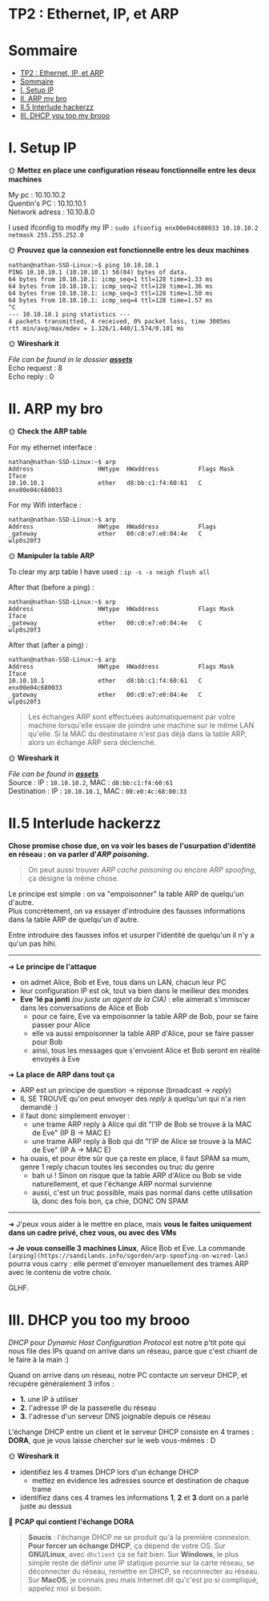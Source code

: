 # **TP2 : Ethernet, IP, et ARP**

# Sommaire

- [TP2 : Ethernet, IP, et ARP](#tp2--ethernet-ip-et-arp)
- [Sommaire](#sommaire)
- [I. Setup IP](#i-setup-ip)
- [II. ARP my bro](#ii-arp-my-bro)
- [II.5 Interlude hackerzz](#ii5-interlude-hackerzz)
- [III. DHCP you too my brooo](#iii-dhcp-you-too-my-brooo)

# I. Setup IP

🌞 **Mettez en place une configuration réseau fonctionnelle entre les deux machines**

My pc : 10.10.10.2  
Quentin's PC : 10.10.10.1  
Network adress : 10.10.8.0  

I used ifconfig to modify my IP : `sudo ifconfig enx00e04c680033 10.10.10.2 netmask 255.255.252.0`  

🌞 **Prouvez que la connexion est fonctionnelle entre les deux machines**

```
nathan@nathan-SSD-Linux:~$ ping 10.10.10.1
PING 10.10.10.1 (10.10.10.1) 56(84) bytes of data.
64 bytes from 10.10.10.1: icmp_seq=1 ttl=128 time=1.33 ms
64 bytes from 10.10.10.1: icmp_seq=2 ttl=128 time=1.36 ms
64 bytes from 10.10.10.1: icmp_seq=3 ttl=128 time=1.50 ms
64 bytes from 10.10.10.1: icmp_seq=4 ttl=128 time=1.57 ms
^C
--- 10.10.10.1 ping statistics ---
4 packets transmitted, 4 received, 0% packet loss, time 3005ms
rtt min/avg/max/mdev = 1.326/1.440/1.574/0.101 ms
```

🌞 **Wireshark it**

*File can be found in le dossier **[assets](./assets/ping.pcapng)***  
Echo request : 8  
Echo reply : 0  

# II. ARP my bro

🌞 **Check the ARP table**

For my ethernet interface :
```
nathan@nathan-SSD-Linux:~$ arp
Address                  HWtype  HWaddress           Flags Mask            Iface
10.10.10.1               ether   d8:bb:c1:f4:60:61   C                     enx00e04c680033
```
For my Wifi interface :
```
nathan@nathan-SSD-Linux:~$ arp
Address                  HWtype  HWaddress           Flags 
_gateway                 ether   00:c0:e7:e0:04:4e   C                     wlp0s20f3
```

🌞 **Manipuler la table ARP**

To clear my arp table I have used : `ip -s -s neigh flush all`  

After that (before a ping) : 
```
nathan@nathan-SSD-Linux:~$ arp
Address                  HWtype  HWaddress           Flags Mask            Iface
_gateway                 ether   00:c0:e7:e0:04:4e   C                     wlp0s20f3
```
After that (after a ping) : 
```
nathan@nathan-SSD-Linux:~$ arp
Address                  HWtype  HWaddress           Flags Mask            Iface
10.10.10.1               ether   d8:bb:c1:f4:60:61   C                     enx00e04c680033
_gateway                 ether   00:c0:e7:e0:04:4e   C                     wlp0s20f3
```

> Les échanges ARP sont effectuées automatiquement par votre machine lorsqu'elle essaie de joindre une machine sur le même LAN qu'elle. Si la MAC du destinataire n'est pas déjà dans la table ARP, alors un échange ARP sera déclenché.

🌞 **Wireshark it**

*File can be found in **[assets](./assets/ArpTest.pcapng)***  
Source : IP : `10.10.10.2`, MAC : `d8:bb:c1:f4:60:61`  
Destination : IP : `10.10.10.1`, MAC : `00:e0:4c:68:00:33`

# II.5 Interlude hackerzz

**Chose promise chose due, on va voir les bases de l'usurpation d'identité en réseau : on va parler d'*ARP poisoning*.**

> On peut aussi trouver *ARP cache poisoning* ou encore *ARP spoofing*, ça désigne la même chose.

Le principe est simple : on va "empoisonner" la table ARP de quelqu'un d'autre.  
Plus concrètement, on va essayer d'introduire des fausses informations dans la table ARP de quelqu'un d'autre.

Entre introduire des fausses infos et usurper l'identité de quelqu'un il n'y a qu'un pas hihi.

---

➜ **Le principe de l'attaque**

- on admet Alice, Bob et Eve, tous dans un LAN, chacun leur PC
- leur configuration IP est ok, tout va bien dans le meilleur des mondes
- **Eve 'lé pa jonti** *(ou juste un agent de la CIA)* : elle aimerait s'immiscer dans les conversations de Alice et Bob
  - pour ce faire, Eve va empoisonner la table ARP de Bob, pour se faire passer pour Alice
  - elle va aussi empoisonner la table ARP d'Alice, pour se faire passer pour Bob
  - ainsi, tous les messages que s'envoient Alice et Bob seront en réalité envoyés à Eve

➜ **La place de ARP dans tout ça**

- ARP est un principe de question -> réponse (broadcast -> *reply*)
- IL SE TROUVE qu'on peut envoyer des *reply* à quelqu'un qui n'a rien demandé :)
- il faut donc simplement envoyer :
  - une trame ARP reply à Alice qui dit "l'IP de Bob se trouve à la MAC de Eve" (IP B -> MAC E)
  - une trame ARP reply à Bob qui dit "l'IP de Alice se trouve à la MAC de Eve" (IP A -> MAC E)
- ha ouais, et pour être sûr que ça reste en place, il faut SPAM sa mum, genre 1 reply chacun toutes les secondes ou truc du genre
  - bah ui ! Sinon on risque que la table ARP d'Alice ou Bob se vide naturellement, et que l'échange ARP normal survienne
  - aussi, c'est un truc possible, mais pas normal dans cette utilisation là, donc des fois bon, ça chie, DONC ON SPAM

---

➜ J'peux vous aider à le mettre en place, mais **vous le faites uniquement dans un cadre privé, chez vous, ou avec des VMs**

➜ **Je vous conseille 3 machines Linux**, Alice Bob et Eve. La commande `[arping](https://sandilands.info/sgordon/arp-spoofing-on-wired-lan)` pourra vous carry : elle permet d'envoyer manuellement des trames ARP avec le contenu de votre choix.

GLHF.

# III. DHCP you too my brooo

*DHCP* pour *Dynamic Host Configuration Protocol* est notre p'tit pote qui nous file des IPs quand on arrive dans un réseau, parce que c'est chiant de le faire à la main :)

Quand on arrive dans un réseau, notre PC contacte un serveur DHCP, et récupère généralement 3 infos :

- **1.** une IP à utiliser
- **2.** l'adresse IP de la passerelle du réseau
- **3.** l'adresse d'un serveur DNS joignable depuis ce réseau

L'échange DHCP  entre un client et le serveur DHCP consiste en 4 trames : **DORA**, que je vous laisse chercher sur le web vous-mêmes : D

🌞 **Wireshark it**

- identifiez les 4 trames DHCP lors d'un échange DHCP
  - mettez en évidence les adresses source et destination de chaque trame
- identifiez dans ces 4 trames les informations **1**, **2** et **3** dont on a parlé juste au dessus

🦈 **PCAP qui contient l'échange DORA**

> **Soucis** : l'échange DHCP ne se produit qu'à la première connexion. **Pour forcer un échange DHCP**, ça dépend de votre OS. Sur **GNU/Linux**, avec `dhclient` ça se fait bien. Sur **Windows**, le plus simple reste de définir une IP statique pourrie sur la carte réseau, se déconnecter du réseau, remettre en DHCP, se reconnecter au réseau. Sur **MacOS**, je connais peu mais Internet dit qu'c'est po si compliqué, appelez moi si besoin.